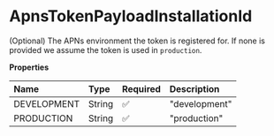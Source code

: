 # ApnsTokenPayloadInstallationId

(Optional) The APNs environment the token is registered for. If none is provided we assume the token is used in `production`.

**Properties**

| Name        | Type   | Required | Description   |
| :---------- | :----- | :------- | :------------ |
| DEVELOPMENT | String | ✅       | "development" |
| PRODUCTION  | String | ✅       | "production"  |
